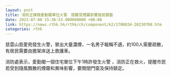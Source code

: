```yaml
---
layout: post
title: 消防正撲救愛勤閣單位火警　提醒受煙霧影響居民關窗
date: 2023-07-08 15:36:53.000000000 +08:00
link: https://news.rthk.hk/rthk/ch/component/k2/1708034-20230708.htm
categories: rthk
---
```


慈雲山慈愛苑發生火警，冒出大量濃煙，一名男子報稱不適，約100人需要疏散，有居民需要由擔架床送上救護車。

消防處表示，愛勤閣一個住宅單位下午1時許發生火警 ，消防正在救火，提醒市民若受到隨風飄散的煙霧和異味影響，要關閉門窗及保持鎮定。
